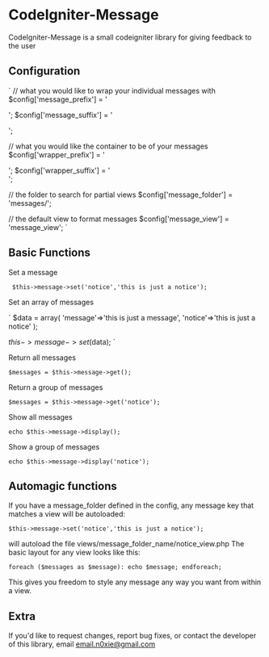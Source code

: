 CodeIgniter-Message
================

CodeIgniter-Message is a small codeigniter library for giving feedback to the user 

Configuration
-------------

`
// what you would like to wrap your individual messages with
$config['message_prefix'] = '<p>';
$config['message_suffix'] = '</p>';

// what you would like the container to be of your messages
$config['wrapper_prefix'] = '<div class="message">';
$config['wrapper_suffix'] = '</div>';

// the folder to search for partial views
$config['message_folder'] = 'messages/';

// the default view to format messages
$config['message_view'] = 'message_view';
`

Basic Functions
-----

Set a message

` 
$this->message->set('notice','this is just a notice'); 
` 

Set an array of messages

`
$data = array(
  'message'=>'this is just a message',
  'notice'=>'this is just a notice'
);

$this->message->set($data);
`

Return all messages

`
$messages = $this->message->get();
`

Return a group of messages

`
$messages = $this->message->get('notice');
`

Show all messages

`
echo $this->message->display();
`

Show a group of messages

`
echo $this->message->display('notice');
`

Automagic functions
-----
If you have a message_folder defined in the config, any message key that matches a view will be autoloaded:

`
$this->message->set('notice','this is just a notice');
`

will autoload the file views/message_folder_name/notice_view.php
The basic layout for any view looks like this:

`
foreach ($messages as $message):
  echo $message;
endforeach;
`
		
This gives you freedom to style any message any way you want from within a view.

Extra
-----

If you'd like to request changes, report bug fixes, or contact
the developer of this library, email <email.n0xie@gmail.com>

